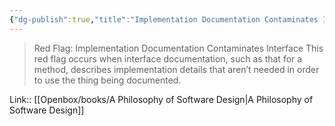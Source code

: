 ```yaml
---
{"dg-publish":true,"title":"Implementation Documentation Contaminates Interface","tags":["quotes"],"date":"2023-05-23T09:25:03+04:00","modified_at":"2023-08-11T15:21:13+03:00","alias":"Implementation Documentation Contaminates Interface","dg-path":"/quotes/202305230925.md","permalink":"/quotes/202305230925/","dgPassFrontmatter":true}
---
```



> Red Flag: Implementation Documentation Contaminates Interface
This red flag occurs when interface documentation, such as that for a method, describes implementation details that aren’t needed in order to use the thing being documented.

Link:: [[Openbox/books/A Philosophy of Software Design|A Philosophy of Software Design]]
